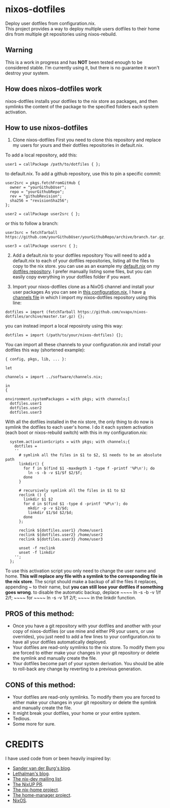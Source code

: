nixos-dotfiles
==============
Deploy user dotfiles from configuration.nix.    
This project provides a way to deploy multiple users dotfiles to their home dirs from multiple git repositories using nixos-rebuild.

Warning
--------
This is a work in progress and has **NOT** been tested enough to be considered stable. 
I'm currently using it, but there is no guarantee it won't destroy your system.

How does nixos-dotfiles work
----------------------------
nixos-dotfiles installs your dotfiles to the nix store as packages, 
and then symlinks the content of the package to the specified folders each system activation.

How to use nixos-dotfiles
-------------------------
1. Clone nixos-dotfiles
First you need to clone this repository and replace my users for yours and their dotfiles repositories in default.nix.

To add a local repository, add this:
~~~~
user1 = callPackage /path/to/dotfiles { };
~~~~
to default.nix.
To add a github repository, use this to pin a specific commit:
~~~~
user2src = pkgs.fetchFromGitHub {
  owner = "yourGithubUser"; 
  repo = "yourGithubRepo";
  rev = "githubRevision";
  sha256 = "revisionSha256";
};

user2 = callPackage user2src { };
~~~~
or this to follow a branch:
~~~~
user3src = fetchTarball https://github.com/yourGithubUser/yourGithubRepo/archive/branch.tar.gz;

user3 = callPackage usersrc { };
~~~~

2. Add a default.nix to your dotfiles repository
You will need to add a default.nix to each of your dotfiles repositories, listing all the files to copy to the nix store.
you can use as an example my [default.nix](https://github.com/xvapx/dotfiles/blob/master/default.nix) on my [dotfiles repository](https://github.com/xvapx/dotfiles).
I prefer manually listing some files, but you can easily copy everything in your dotfiles folder if you want.

3. Import your nixos-dotfiles clone as a NixOS channel and install your user packages
As you can see in [this configuration.nix](https://github.com/xvapx/dotfiles/blob/master/nixos/machines/xvapx-homestation.nix), I have [a channels file](https://github.com/xvapx/dotfiles/blob/master/nixos/software/channels.nix) in which I import my nixos-dotfiles repository using this line:
~~~~
dotfiles = import (fetchTarball https://github.com/xvapx/nixos-dotfiles/archive/master.tar.gz) {};
~~~~
you can instead import a local reposiroty using this way:
~~~~
dotfiles = import (/path/to/your/nixos-dotfiles) {};
~~~~
You can import all these channels to your configuration.nix and install your dotfiles this way (shortened example):
~~~~
{ config, pkgs, lib, ... }:

let

channels = import ../software/channels.nix;

in
{

environment.systemPackages = with pkgs; with channels;[
  dotfiles.user1
  dotfiles.user2
  dotfiles.user3
~~~~
With all the dotfiles installed in the nix store, the only thing to do now is symlink the dotfiles to each user's home.
I do it each system activation (each boot or nixos-rebuild switch) with this in my configuration.nix:
~~~~
  system.activationScripts = with pkgs; with channels;{
    dotfiles = 
    ''
      # symlink all the files in $1 to $2, $1 needs to be an absolute path
      linkdir() {
        for f in $(find $1 -maxdepth 1 -type f -printf '%P\n'); do
          ln -s -b -v $1/$f $2/$f;
        done
      }

      # recursively symlink all the files in $1 to $2
      reclink () {
        linkdir $1 $2
        for d in $(find $1 -type d -printf '%P\n'); do
          mkdir -p -v $2/$d;
          linkdir $1/$d $2/$d;
        done
      };

      reclink ${dotfiles.user1} /home/user1
      reclink ${dotfiles.user2} /home/user2
      reclink ${dotfiles.user3} /home/user3

      unset -f reclink
      unset -f linkdir
    '';
  };
~~~~
To use this activation script you only need to change the user name and home.
**This will replace any file with a symlink to the corresponding file in the nix store**.
The script should make a backup of all the files it replaces, appending ~ to their name, but **you can still lose your dotfiles if something goes wrong**.
to disable the automatic backup, deplace ~~~~ ln -s -b -v $1/$f $2/$f; ~~~~ for ~~~~ ln -s -v $1/$f $2/$f; ~~~~ in the linkdir function.

PROS of this method:
--------------------
* Once you have a git repository with your dotfiles and another with your copy of nixos-dotfiles (or use mine and either PR your users, or use overrides), you just need to add a few lines to your configuration.nix to have all your dotfiles automatically deployed.
* Your dotfiles are read-only symlinks to the nix store. To modify them you are forced to either make your changes in your git repository or delete the symlink and manually create the file.
* Your dotfiles become part of your system derivation. You should be able to roll-back any change by reverting to a previous generation.

CONS of this method:
-------------------- 
* Your dotfiles are read-only symlinks. To modify them you are forced to either make your changes in your git repository or delete the symlink and manually create the file.
* It might break your dotfiles, your home or your entire system.
* Tedious.
* Some more for sure.

CREDITS
=======
I have used code from or been heavily inspired by:    
* [Sander van der Burg's blog](https://sandervanderburg.blogspot.com.es/).
* [Lethalman's blog](https://lethalman.blogspot.com.es).
* [The nix-dev mailing list](https://www.mail-archive.com/nix-dev@lists.science.uu.nl/).
* [The NixUP PR](https://github.com/NixOS/nixpkgs/pull/9250).
* [The nix-home project](https://github.com/sheenobu/nix-home).
* [The home-manager project](https://github.com/rycee/home-manager).
* [NixOS](https://nixos.org/).
